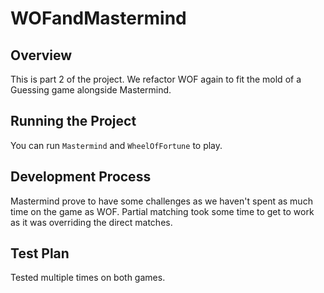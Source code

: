 # WOFandMastermind

## Overview
This is part 2 of the project. We refactor WOF again to fit
the mold of a Guessing game alongside Mastermind.

## Running the Project
You can run `Mastermind` and `WheelOfFortune` to play.

## Development Process
Mastermind prove to have some challenges as we haven't spent as much time
on the game as WOF. Partial matching took some time to get to work as it was
overriding the direct matches.

## Test Plan
Tested multiple times on both games.